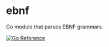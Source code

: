 # ebnf

Go module that parses EBNF grammars.

[![Go Reference](https://pkg.go.dev/badge/github.com/willfaught/ebnf.svg)](https://pkg.go.dev/github.com/willfaught/ebnf)
